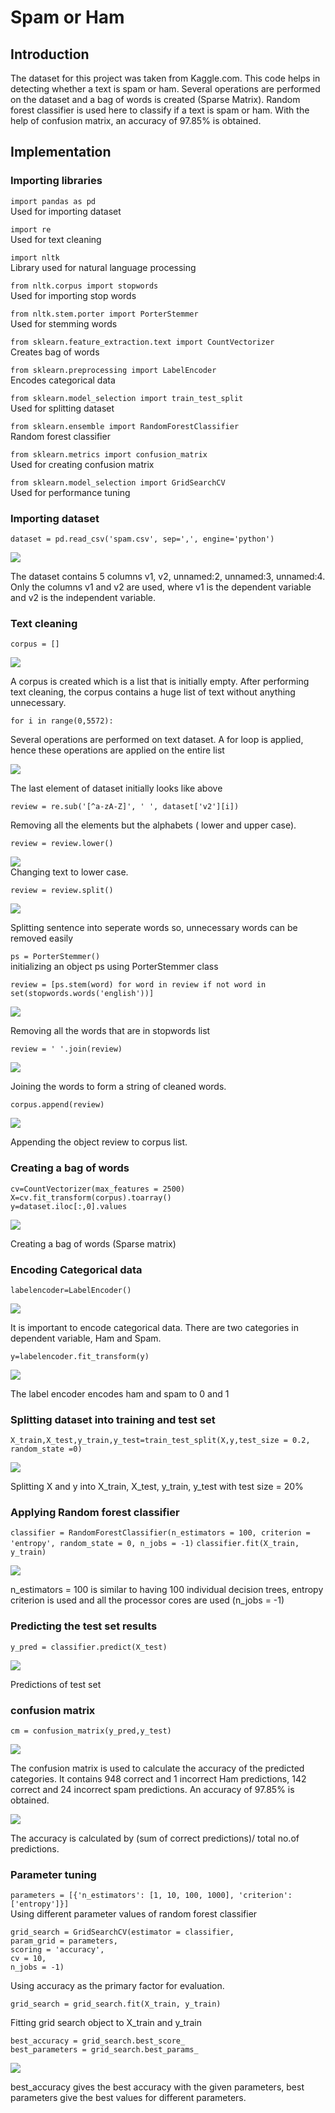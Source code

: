 # Spam or Ham
## Introduction 
The dataset for this project was taken from Kaggle.com. This code helps in detecting whether a text is spam or ham. Several operations are performed on the dataset and a bag of words is created (Sparse Matrix). Random forest classifier is used here to classify if a text is spam or ham. With the help of confusion matrix, an accuracy of 97.85% is obtained.

## Implementation
### Importing libraries

`import pandas as pd`  
Used for importing dataset

`import re`   
Used for text cleaning

`import nltk`  
Library used for natural language processing

`from nltk.corpus import stopwords`  
Used for importing stop words

`from nltk.stem.porter import PorterStemmer`  
Used for stemming words
  
`from sklearn.feature_extraction.text import CountVectorizer`   
Creates bag of words 

`from sklearn.preprocessing import LabelEncoder`  
Encodes categorical data

`from sklearn.model_selection import train_test_split`  
Used for splitting dataset

`from sklearn.ensemble import RandomForestClassifier`  
Random forest classifier

`from sklearn.metrics import confusion_matrix`  
Used for creating confusion matrix

`from sklearn.model_selection import GridSearchCV`  
Used for performance tuning

### Importing dataset  
`dataset = pd.read_csv('spam.csv', sep=',', engine='python')`

![](https://github.com/shyam9394/Spam-or-Ham/blob/master/Images/1.jpg?raw=true)

The dataset contains 5 columns v1, v2, unnamed:2, unnamed:3, unnamed:4. Only the columns v1 and v2 are used, where v1 is the dependent variable and v2 is the independent variable.

### Text cleaning 
`corpus = []`

![](https://github.com/shyam9394/Spam-or-Ham/blob/master/Images/2.jpg?raw=true)

A corpus is created which is a list that is initially empty. After performing text cleaning, the corpus contains a huge list of text without anything unnecessary.

`for i in range(0,5572):`  

Several operations are performed on text dataset. A for loop is applied, hence these operations are applied on the entire list

![](https://github.com/shyam9394/Spam-or-Ham/blob/master/Images/3.jpg?raw=true)


The last element of dataset initially looks like above

`review = re.sub('[^a-zA-Z]', ' ', dataset['v2'][i])` 



Removing all the elements but the alphabets ( lower and upper case).


`review = review.lower()`  

![](https://github.com/shyam9394/Spam-or-Ham/blob/master/Images/5.jpg?raw=true)  
Changing text to lower case.

 
`review = review.split()`  

![](https://github.com/shyam9394/Spam-or-Ham/blob/master/Images/6.jpg?raw=true)

Splitting sentence into seperate words so, unnecessary words can be removed easily

`ps = PorterStemmer()`  
initializing an object ps using PorterStemmer class

`review = [ps.stem(word) for word in review if not word in set(stopwords.words('english'))]`   

![](https://github.com/shyam9394/Spam-or-Ham/blob/master/Images/7.jpg?raw=true)

Removing all the words that are in stopwords list


`review = ' '.join(review)`   

![](https://github.com/shyam9394/Spam-or-Ham/blob/master/Images/8.jpg?raw=true)

Joining the words to form a string of cleaned words.

`corpus.append(review)`

![](https://github.com/shyam9394/Spam-or-Ham/blob/master/Images/9.jpg?raw=true)


Appending the object review to corpus list. 


### Creating a bag of words  
`cv=CountVectorizer(max_features = 2500)`  
`X=cv.fit_transform(corpus).toarray()`  
`y=dataset.iloc[:,0].values`

![](https://github.com/shyam9394/Spam-or-Ham/blob/master/Images/10.jpg?raw=true)

Creating a bag of words (Sparse matrix)

### Encoding Categorical data  
`labelencoder=LabelEncoder()`  

![](https://github.com/shyam9394/Spam-or-Ham/blob/master/Images/16.jpg?raw=true)

It is important to encode categorical data. There are two categories in dependent variable, Ham and Spam.

`y=labelencoder.fit_transform(y)`


![](https://github.com/shyam9394/Spam-or-Ham/blob/master/Images/11.jpg?raw=true)

The label encoder encodes ham and spam to 0 and 1

### Splitting dataset into training and test set
`X_train,X_test,y_train,y_test=train_test_split(X,y,test_size = 0.2, random_state =0)`

![](https://github.com/shyam9394/Spam-or-Ham/blob/master/Images/17.jpg?raw=true)

Splitting X and y into X_train, X_test, y_train, y_test with test size = 20% 

### Applying Random forest classifier  

`classifier = RandomForestClassifier(n_estimators = 100, criterion = 'entropy', random_state = 0, n_jobs = -1)` 
`classifier.fit(X_train, y_train)`

![](https://github.com/shyam9394/Spam-or-Ham/blob/master/Images/12.jpg?raw=true)

n_estimators = 100 is similar to having 100 individual decision trees, entropy criterion is used and all the processor cores are used (n_jobs = -1)

### Predicting the test set results  

`y_pred = classifier.predict(X_test)`

![](https://github.com/shyam9394/Spam-or-Ham/blob/master/Images/13.jpg?raw=true)

Predictions of test set



### confusion matrix  
`cm = confusion_matrix(y_pred,y_test)`

![](https://github.com/shyam9394/Spam-or-Ham/blob/master/Images/14.jpg?raw=true)

The confusion matrix is used to calculate the accuracy of the predicted categories. It contains 948 correct and 1 incorrect Ham predictions, 142 correct and 24 incorrect spam predictions. An accuracy of 97.85% is obtained.

![](https://github.com/shyam9394/Spam-or-Ham/blob/master/Images/15.jpg?raw=true)

The accuracy is calculated by (sum of correct predictions)/ total no.of predictions.

### Parameter tuning   
`parameters = [{'n_estimators': [1, 10, 100, 1000], 'criterion': ['entropy']}] `   
Using different parameter values of random forest classifier

`grid_search = GridSearchCV(estimator = classifier,`  
                           `param_grid = parameters,`  
                           `scoring = 'accuracy',`  
                           `cv = 10,`  
                           `n_jobs = -1)`  

Using accuracy as the primary factor for evaluation.

`grid_search = grid_search.fit(X_train, y_train)`  

Fitting grid search object to X_train and y_train

`best_accuracy = grid_search.best_score_`  
`best_parameters = grid_search.best_params_`

![](https://github.com/shyam9394/Spam-or-Ham/blob/master/Images/18.jpg?raw=true)

best_accuracy gives the best accuracy with the given parameters, best parameters give the best values for different parameters.


